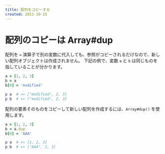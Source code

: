 ```yaml
---
title: 配列をコピーする
created: 2011-10-15
---
```


配列のコピーは Array#dup
====
配列を `=` 演算子で別の変数に代入しても、参照がコピーされるだけなので、新しい配列オブジェクトは作成されません。
下記の例で、変数 `a` と `b` は同じものを指していることが分かります。

```ruby
a = [1, 2, 3]
b = a
b[0] = 'modified'

p a  # => ["modified", 2, 3]
p b  # => ["modified", 2, 3]
```

配列の要素そのものをコピーして新しい配列を作成するには、`Array#dup()` を使用します。

```ruby
a = [1, 2, 3]
b = a.dup
b[0] = 'AAA'

p a  # => [1, 2, 3]
p b  # => ["AAA", 2, 3]
```

